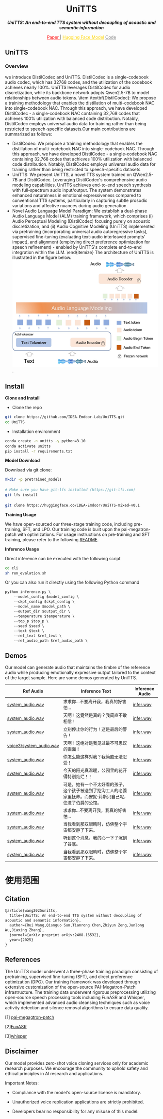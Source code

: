 <div align="center">
    <h1>
    UniTTS
    </h1>
    <p>
    <b><em>UniTTS: An end-to-end TTS system without decoupling of acoustic and semantic information</em></b>
   </p>
    <p>
    </p>
    <a href="https" style="color:red">Paper </a> |  
    <a href="https://huggingface.co/IDEA-Emdoor/UniTTS-mixed-v0.1" style="color:#FFD700">Hugging Face Model</a>
    <a href="https://github.com/IDEA-Emdoor-Lab/UniTTS?tab=readme-ov-file" style="color:gray">Code</a>
</div>


## UniTTS

### Overview

we introduce DistilCodec and UniTTS. DistilCodec is a single-codebook audio codec, which has 32768 codes, and the utilization of the codebook achieves nearly 100\%. UniTTS leverages DistilCodec for audio discretization, while its backbone network adopts Qwen2.5-7B to model relationships between audio tokens. \item \textbf{DistilCodec}: We propose a training methodology that enables the distillation of multi-codebook NAC into single-codebook NAC. Through this approach, we have developed DistilCodec - a single-codebook NAC containing 32,768 codes that achieves 100\% utilization with balanced code distribution. Notably, DistilCodec employs universal audio data for training rather than being restricted to speech-specific datasets.Our main contributions are summarized as follows:

  - DistilCodec: We propose a training methodology that enables the distillation of multi-codebook NAC into single-codebook NAC. Through this approach, we have developed DistilCodec - a single-codebook NAC containing 32,768 codes that achieves 100\% utilization with balanced code distribution. Notably, DistilCodec employs universal audio data for training rather than being restricted to speech-specific datasets.
  - UniTTS: We present UniTTS, a novel TTS system trained on QWen2.5-7B and DistilCodec. Leveraging DistilCodec's comprehensive audio modeling capabilities, UniTTS achieves end-to-end speech synthesis with full-spectrum audio input/output. The system demonstrates enhanced naturalness in emotional expressiveness compared to conventional TTS systems, particularly in capturing subtle prosodic variations and affective nuances during audio generation. 
  - Novel Audio Language Model Paradigm: We establish a dual-phase Audio Language Model (ALM) training framework, which comprises (i) Audio Perceptual Modeling (DistilCodec) focusing purely on acoustic discretization, and (ii) Audio Cognitive Modeling (UniTTS) implemented via pretraining (incorporating universal audio autoregressive tasks), supervised fine-tuning (evaluating text-audio interleaved prompts' impact), and alignment (employing direct preference optimization for speech refinement) - enabled by UniTTS's complete end-to-end integration within the LLM.
\end{itemize}
The architecture of UniTTS is illustrated in the figure below. ![UniTTS](./figures/figure_1.jpg).


## Install
**Clone and Install**

- Clone the repo
``` sh
git clone https://github.com/IDEA-Emdoor-Lab/UniTTS.git
cd UniTTS
```

- Installation environment
``` sh
conda create -n unitts -y python=3.10
conda activate unitts
pip install -r requirements.txt
```



**Model Download**

Download via git clone:
```sh
mkdir -p pretrained_models

# Make sure you have git-lfs installed (https://git-lfs.com)
git lfs install

git clone https://huggingface.co/IDEA-Emdoor/UniTTS-mixed-v0.1
```

**Training Usage**

We have open-sourced our three-stage training code, including pre-training, SFT, and LPO. Our training code is built upon the pai-megatron-patch with optimizations. For usage instructions on pre-training and SFT training, please refer to the following [README](pai-megatron-patch/examples/qwen2_5/README.md).


**Inference Usage**

Direct inference can be executed with the following script
``` sh
cd cli
sh run_evalation.sh
```
Or you can also run it directly using the following Python command
```
python inference.py \
    --model_config $model_config \
    --ckpt_config $ckpt_config \
    --model_name $model_path \
    --output_dir $output_dir \
    --temperature $temperature \
    --top_p $top_p \
    --seed $seed \
    --text $text \
    --ref_text $ref_text \
    --ref_audio_path $ref_audio_path \
```



## **Demos**

Our model can generate audio that maintains the timbre of the reference audio while producing emotionally expressive output tailored to the context of the target sample. Here are some demos generated by UniTTS. 

| Ref Audio | Inference Text | Inference Audio |
|-----------|----------------|-----------------|
| [system_audio.wav](./demos/voice0/system_audio.wav) | 求求你…不要离开我，我真的好害怕… | [infer.wav](./demos/voice0/infer_0.wav) |
| [system_audio.wav](./demos/voice1/system_audio.wav) | 天啊！这竟然是真的？我简直不敢相信！ | [infer.wav](./demos/voice1/infer_1_1.wav) |
| [system_audio.wav](./demos/voice2/system_audio.wav) | 立刻停止你的行为！这是最后的警告！ | [infer.wav](./demos/voice2/infer_2_1.wav) |
| [voice3/system_audio.wav](./demos/voice3/system_audio.wav) | 天啊！这绝对是我见过最不可思议的画面！ | [infer.wav](./demos/voice3/infer_3_1.wav) |
| [system_audio.wav](./demos/voice4/system_audio.wav) | 你怎么能这样对我？我简直无法忍受！ | [infer.wav](./demos/voice4/infer_4_1.wav) |
| [system_audio.wav](./demos/voice5/system_audio.wav) | 今天的阳光真温暖，公园里的花开得特别灿烂！！ | [infer.wav](./demos/voice5/infer_5_1.wav) |
| [system_audio.wav](./demos/voice6/system_audio.wav) | 可是，她有一个不太好看的孩子，这个孩子被送到了挖沟工人的老婆家里抚养。而安妮·莉斯贝自己呢，住进了伯爵的公馆。 | [infer.wav](./demos/voice6/infer_6_1.wav) |
| [system_audio.wav](./demos/voice7/system_audio.wav) | 求求你…不要离开我，我真的好害怕… | [infer.wav](./demos/voice7/infer_7_1.wav) |
| [system_audio.wav](./demos/voice8/system_audio.wav) | 当我看到那双眼睛时，仿佛整个宇宙都安静了下来。 | [infer.wav](./demos/voice8/infer_8_1.wav) |
| [system_audio.wav](./demos/voice9/system_audio.wav) | 听到这个消息，我的心一下子沉到了谷底。 | [infer.wav](./demos/voice9/infer_9_1.wav) |
| [system_audio.wav](./demos/voice10/system_audio.wav) | 当我看到那双眼睛时，仿佛整个宇宙都安静了下来。 | [infer.wav](./demos/voice10/infer_10_1.wav) |

# 使用范围


## Citation
```
@article{wang2025unitts,
  title={UniTTS: An end-to-end TTS system without decoupling of acoustic and semantic information},
  author={Rui Wang,Qianguo Sun,Tianrong Chen,Zhiyun Zeng,Junlong Wu,Jiaxing Zhang},
  journal={arXiv preprint arXiv:2408.16532},
  year={2025}
}
```

## References
The UniTTS model underwent a three-phase training paradigm consisting of pretraining, supervised fine-tuning (SFT), and direct preference optimization (DPO). Our training framework was developed through extensive customization of the open-source PAI-Megatron-Patch infrastructure. The training data underwent rigorous preprocessing utilizing open-source speech processing tools including FunASR and Whisper, which implemented advanced audio cleansing techniques such as voice activity detection and silence removal algorithms to ensure data quality.

[1] [pai-megagtron-patch](https://github.com/alibaba/Pai-Megatron-Patch/tree/main)

[2][FunASR](https://github.com/modelscope/FunASR)

[3][whisper](https://github.com/openai/whisper)


## Disclaimer

Our model provides zero-shot voice cloning services only for academic research purposes. We encourage the community to uphold safety and ethical principles in AI research and applications.

Important Notes:

- Compliance with the model's open-source license is mandatory.

- Unauthorized voice replication applications are strictly prohibited.

- Developers bear no responsibility for any misuse of this model.
